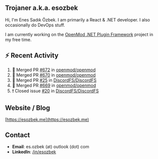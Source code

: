 ##  Trojaner a.k.a. esozbek
Hi, I'm Enes Sadık Özbek. I am primarily a React & .NET developer. I also occasionally do DevOps stuff.

I am currently working on the [OpenMod .NET Plugin Framework](https://github.com/openmod/openmod) project in my free time. 

## :zap: Recent Activity

<!--START_SECTION:activity-->
1. 🎉 Merged PR [#672](https://github.com/openmod/openmod/pull/672) in [openmod/openmod](https://github.com/openmod/openmod)
2. 🎉 Merged PR [#670](https://github.com/openmod/openmod/pull/670) in [openmod/openmod](https://github.com/openmod/openmod)
3. 🎉 Merged PR [#25](https://github.com/DiscordFS/DiscordFS/pull/25) in [DiscordFS/DiscordFS](https://github.com/DiscordFS/DiscordFS)
4. 🎉 Merged PR [#669](https://github.com/openmod/openmod/pull/669) in [openmod/openmod](https://github.com/openmod/openmod)
5. ❗️ Closed issue [#20](https://github.com/DiscordFS/DiscordFS/issues/20) in [DiscordFS/DiscordFS](https://github.com/DiscordFS/DiscordFS)
<!--END_SECTION:activity-->

## Website / Blog
[https://esozbek.me](https://esozbek.me)

## Contact
- **Email**: es.ozbek (at) outlook (dot) com
- **LinkedIn**: [/in/esozbek](https://linkedin.com/in/esozbek)
